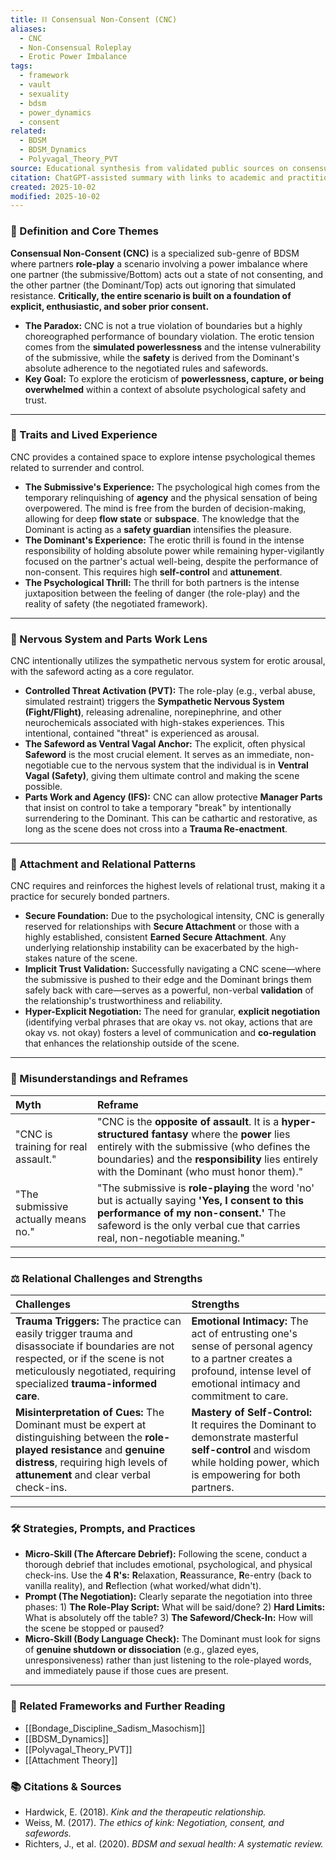 ```yaml
---
title: ⛓️ Consensual Non-Consent (CNC)
aliases:
  - CNC
  - Non-Consensual Roleplay
  - Erotic Power Imbalance
tags:
  - framework
  - vault
  - sexuality
  - bdsm
  - power_dynamics
  - consent
related:
  - BDSM
  - BDSM_Dynamics
  - Polyvagal_Theory_PVT
source: Educational synthesis from validated public sources on consensual kink
citation: ChatGPT-assisted summary with links to academic and practitioner materials
created: 2025-10-02
modified: 2025-10-02
---
```


<!-- @format -->

### 🧩 Definition and Core Themes

**Consensual Non-Consent (CNC)** is a specialized sub-genre of BDSM where partners **role-play** a scenario involving a power imbalance where one partner (the submissive/Bottom) acts out a state of not consenting, and the other partner (the Dominant/Top) acts out ignoring that simulated resistance. **Critically, the entire scenario is built on a foundation of explicit, enthusiastic, and sober prior consent.**

- **The Paradox:** CNC is not a true violation of boundaries but a highly choreographed performance of boundary violation. The erotic tension comes from the **simulated powerlessness** and the intense vulnerability of the submissive, while the **safety** is derived from the Dominant's absolute adherence to the negotiated rules and safewords.
- **Key Goal:** To explore the eroticism of **powerlessness, capture, or being overwhelmed** within a context of absolute psychological safety and trust.

---

### 🌿 Traits and Lived Experience

CNC provides a contained space to explore intense psychological themes related to surrender and control.

- **The Submissive's Experience:** The psychological high comes from the temporary relinquishing of **agency** and the physical sensation of being overpowered. The mind is free from the burden of decision-making, allowing for deep **flow state** or **subspace**. The knowledge that the Dominant is acting as a **safety guardian** intensifies the pleasure.
- **The Dominant's Experience:** The erotic thrill is found in the intense responsibility of holding absolute power while remaining hyper-vigilantly focused on the partner's actual well-being, despite the performance of non-consent. This requires high **self-control** and **attunement**.
- **The Psychological Thrill:** The thrill for both partners is the intense juxtaposition between the feeling of danger (the role-play) and the reality of safety (the negotiated framework).

---

### 🧠 Nervous System and Parts Work Lens

CNC intentionally utilizes the sympathetic nervous system for erotic arousal, with the safeword acting as a core regulator.

- **Controlled Threat Activation (PVT):** The role-play (e.g., verbal abuse, simulated restraint) triggers the **Sympathetic Nervous System (Fight/Flight)**, releasing adrenaline, norepinephrine, and other neurochemicals associated with high-stakes experiences. This intentional, contained "threat" is experienced as arousal.
- **The Safeword as Ventral Vagal Anchor:** The explicit, often physical **Safeword** is the most crucial element. It serves as an immediate, non-negotiable cue to the nervous system that the individual is in **Ventral Vagal (Safety)**, giving them ultimate control and making the scene possible.
- **Parts Work and Agency (IFS):** CNC can allow protective **Manager Parts** that insist on control to take a temporary "break" by intentionally surrendering to the Dominant. This can be cathartic and restorative, as long as the scene does not cross into a **Trauma Re-enactment**.

---

### 💞 Attachment and Relational Patterns

CNC requires and reinforces the highest levels of relational trust, making it a practice for securely bonded partners.

- **Secure Foundation:** Due to the psychological intensity, CNC is generally reserved for relationships with **Secure Attachment** or those with a highly established, consistent **Earned Secure Attachment**. Any underlying relationship instability can be exacerbated by the high-stakes nature of the scene.
- **Implicit Trust Validation:** Successfully navigating a CNC scene—where the submissive is pushed to their edge and the Dominant brings them safely back with care—serves as a powerful, non-verbal **validation** of the relationship's trustworthiness and reliability.
- **Hyper-Explicit Negotiation:** The need for granular, **explicit negotiation** (identifying verbal phrases that are okay vs. not okay, actions that are okay vs. not okay) fosters a level of communication and **co-regulation** that enhances the relationship outside of the scene.

---

### 🔄 Misunderstandings and Reframes

| Myth                                | Reframe                                                                                                                                                                                                                                         |
| :---------------------------------- | :---------------------------------------------------------------------------------------------------------------------------------------------------------------------------------------------------------------------------------------------- |
| "CNC is training for real assault." | "CNC is the **opposite of assault**. It is a **hyper-structured fantasy** where the **power** lies entirely with the submissive (who defines the boundaries) and the **responsibility** lies entirely with the Dominant (who must honor them)." |
| "The submissive actually means no." | "The submissive is **role-playing** the word 'no' but is actually saying **'Yes, I consent to this performance of my non-consent.'** The safeword is the only verbal cue that carries real, non-negotiable meaning."                            |

---

### ⚖️ Relational Challenges and Strengths

| Challenges                                                                                                                                                                                                        | Strengths                                                                                                                                                                 |
| :---------------------------------------------------------------------------------------------------------------------------------------------------------------------------------------------------------------- | :------------------------------------------------------------------------------------------------------------------------------------------------------------------------ |
| **Trauma Triggers:** The practice can easily trigger trauma and disassociate if boundaries are not respected, or if the scene is not meticulously negotiated, requiring specialized **trauma-informed care**.     | **Emotional Intimacy:** The act of entrusting one's sense of personal agency to a partner creates a profound, intense level of emotional intimacy and commitment to care. |
| **Misinterpretation of Cues:** The Dominant must be expert at distinguishing between the **role-played resistance** and **genuine distress**, requiring high levels of **attunement** and clear verbal check-ins. | **Mastery of Self-Control:** It requires the Dominant to demonstrate masterful **self-control** and wisdom while holding power, which is empowering for both partners.    |

---

### 🛠️ Strategies, Prompts, and Practices

- **Micro-Skill (The Aftercare Debrief):** Following the scene, conduct a thorough debrief that includes emotional, psychological, and physical check-ins. Use the **4 R's:** **R**elaxation, **R**eassurance, **R**e-entry (back to vanilla reality), and **R**eflection (what worked/what didn't).
- **Prompt (The Negotiation):** Clearly separate the negotiation into three phases: 1) **The Role-Play Script:** What will be said/done? 2) **Hard Limits:** What is absolutely off the table? 3) **The Safeword/Check-In:** How will the scene be stopped or paused?
- **Micro-Skill (Body Language Check):** The Dominant must look for signs of **genuine shutdown or dissociation** (e.g., glazed eyes, unresponsiveness) rather than just listening to the role-played words, and immediately pause if those cues are present.

---

### 🔗 Related Frameworks and Further Reading

- [[Bondage_Discipline_Sadism_Masochism]]
- [[BDSM_Dynamics]]
- [[Polyvagal_Theory_PVT]]
- [[Attachment Theory]]

### 📚 Citations & Sources

- Hardwick, E. (2018). _Kink and the therapeutic relationship._
- Weiss, M. (2017). _The ethics of kink: Negotiation, consent, and safewords._
- Richters, J., et al. (2020). _BDSM and sexual health: A systematic review._
